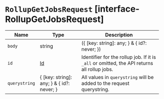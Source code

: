 # `RollupGetJobsRequest` [interface-RollupGetJobsRequest]

| Name | Type | Description |
| - | - | - |
| `body` | string | ({ [key: string]: any; } & { id?: never; }) | All values in `body` will be added to the request body. |
| `id` | [Id](./Id.md) | Identifier for the rollup job. If it is `_all` or omitted, the API returns all rollup jobs. |
| `querystring` | { [key: string]: any; } & { id?: never; } | All values in `querystring` will be added to the request querystring. |
